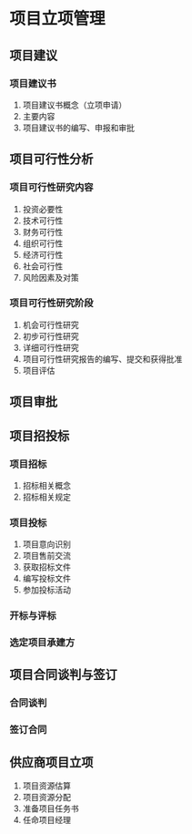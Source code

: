 # 项目立项管理

## 项目建议
### 项目建议书
1. 项目建议书概念（立项申请）
2. 主要内容
3. 项目建议书的编写、申报和审批

## 项目可行性分析
### 项目可行性研究内容
1. 投资必要性
2. 技术可行性
3. 财务可行性
4. 组织可行性
5. 经济可行性
6. 社会可行性
7. 风险因素及对策
### 项目可行性研究阶段
1. 机会可行性研究
2. 初步可行性研究
3. 详细可行性研究
4. 项目可行性研究报告的编写、提交和获得批准
5. 项目评估

## 项目审批

## 项目招投标
### 项目招标
1. 招标相关概念
2. 招标相关规定
### 项目投标
1. 项目意向识别
2. 项目售前交流
3. 获取招标文件
4. 编写投标文件
5. 参加投标活动
### 开标与评标
### 选定项目承建方

## 项目合同谈判与签订
### 合同谈判
### 签订合同

## 供应商项目立项
1. 项目资源估算
2. 项目资源分配
3. 准备项目任务书
4. 任命项目经理
